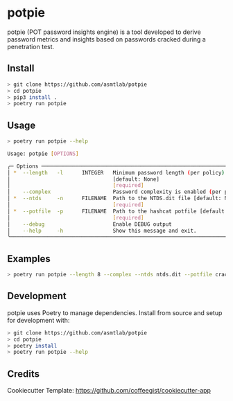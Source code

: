 # potpie
potpie (POT password insights engine) is a tool developed to derive password metrics and insights based on passwords cracked during a penetration test.


## Install
```sh
> git clone https://github.com/asmtlab/potpie
> cd potpie
> pip3 install .
> poetry run potpie
```

## Usage
```sh
> poetry run potpie --help

Usage: potpie [OPTIONS]

╭─ Options ────────────────────────────────────────────────────────────────────────────────╮
│ *  --length   -l      INTEGER   Minimum password length (per policy)                     │
│                                 [default: None]                                          │
│                                 [required]                                               │
│    --complex                    Password complexity is enabled (per policy)              │
│ *  --ntds     -n      FILENAME  Path to the NTDS.dit file [default: None]                │
│                                 [required]                                               │
│ *  --potfile  -p      FILENAME  Path to the hashcat potfile [default: None]              │
│                                 [required]                                               │
│    --debug                      Enable DEBUG output                                      │
│    --help     -h                Show this message and exit.                              │
╰──────────────────────────────────────────────────────────────────────────────────────────╯
```

## Examples
```sh
> poetry run potpie --length 8 --complex --ntds ntds.dit --potfile cracked.potfile
```
## Development
potpie uses Poetry to manage dependencies. Install from source and setup for development with:
```sh
> git clone https://github.com/asmtlab/potpie
> cd potpie
> poetry install
> poetry run potpie --help
```

## Credits
Cookiecutter Template: https://github.com/coffeegist/cookiecutter-app
